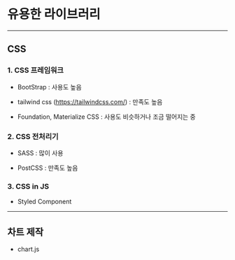 # 유용한 라이브러리

***

## CSS 

### 1. CSS 프레임워크
- BootStrap : 사용도 높음

- tailwind css (https://tailwindcss.com/) : 만족도 높음

- Foundation, Materialize CSS : 사용도 비슷하거나 조금 떨어지는 중

### 2. CSS 전처리기
- SASS : 많이 사용

- PostCSS : 만족도 높음


### 3. CSS in JS
- Styled Component

***

## 차트 제작
- chart.js
